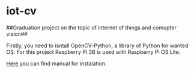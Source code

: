 # iot-cv
##Graduation project on the topic of internet of things and comupter vision##

Firstly, you need to isntall OpenCV-Python, a library of Python for wanted OS. For this project Raspberry Pi 3B is used with Raspberry Pi OS Lite.

[Here](https://docs.opencv.org/4.5.2/d2/de6/tutorial_py_setup_in_ubuntu.html) you can find manual for instalation.
